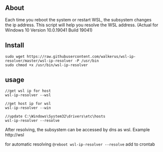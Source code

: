 ## About
Each time you reboot the system or restart WSL, the subsystem changes the ip address. This script will help you resolve the WSL address. (Actual for Windows 10 Version 10.0.19041 Build 19041)

## Install
```
sudo wget https://raw.githubusercontent.com/walkerus/wsl-ip-resolver/master/wsl-ip-resolver -P /usr/bin
sudo chmod +x /usr/bin/wsl-ip-resolver
```

## usage
```
//get wsl ip for host
wsl-ip-resolver --wsl

//get host ip for wsl
wsl-ip-resolver --win

//update C:\Windows\System32\drivers\etc\hosts
wsl-ip-resolver --resolve
```

After resolving, the subsystem can be accessed by dns as wsl. Example http://wsl

for automatic resolving ```@reboot wsl-ip-resolver --resolve``` add to crontab
